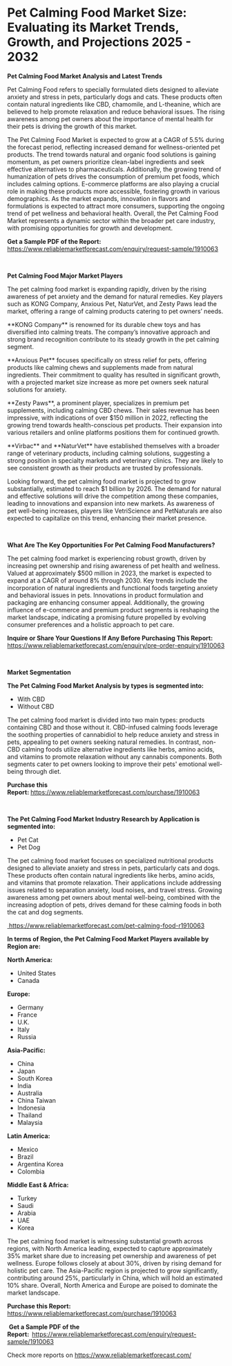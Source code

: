 <p><h1>Pet Calming Food Market Size: Evaluating its Market Trends, Growth, and Projections 2025 - 2032</h1></p><p><strong>Pet Calming Food Market Analysis and Latest Trends</strong></p>
<p><p>Pet Calming Food refers to specially formulated diets designed to alleviate anxiety and stress in pets, particularly dogs and cats. These products often contain natural ingredients like CBD, chamomile, and L-theanine, which are believed to help promote relaxation and reduce behavioral issues. The rising awareness among pet owners about the importance of mental health for their pets is driving the growth of this market.</p><p>The Pet Calming Food Market is expected to grow at a CAGR of 5.5% during the forecast period, reflecting increased demand for wellness-oriented pet products. The trend towards natural and organic food solutions is gaining momentum, as pet owners prioritize clean-label ingredients and seek effective alternatives to pharmaceuticals. Additionally, the growing trend of humanization of pets drives the consumption of premium pet foods, which includes calming options. E-commerce platforms are also playing a crucial role in making these products more accessible, fostering growth in various demographics. As the market expands, innovation in flavors and formulations is expected to attract more consumers, supporting the ongoing trend of pet wellness and behavioral health. Overall, the Pet Calming Food Market represents a dynamic sector within the broader pet care industry, with promising opportunities for growth and development.</p></p>
<p><strong>Get a Sample PDF of the Report:&nbsp;</strong> <a href="https://www.reliablemarketforecast.com/enquiry/request-sample/1910063?utm_campaign=2853&utm_medium=2&utm_source=Github&utm_content=ia&utm_term=06042025&utm_id=pet-calming-food">https://www.reliablemarketforecast.com/enquiry/request-sample/1910063</a></p>
<p>&nbsp;</p>
<p><strong>Pet Calming Food Major Market Players</strong></p>
<p><p>The pet calming food market is expanding rapidly, driven by the rising awareness of pet anxiety and the demand for natural remedies. Key players such as KONG Company, Anxious Pet, NaturVet, and Zesty Paws lead the market, offering a range of calming products catering to pet owners’ needs.</p><p>**KONG Company** is renowned for its durable chew toys and has diversified into calming treats. The company’s innovative approach and strong brand recognition contribute to its steady growth in the pet calming segment.</p><p>**Anxious Pet** focuses specifically on stress relief for pets, offering products like calming chews and supplements made from natural ingredients. Their commitment to quality has resulted in significant growth, with a projected market size increase as more pet owners seek natural solutions for anxiety.</p><p>**Zesty Paws**, a prominent player, specializes in premium pet supplements, including calming CBD chews. Their sales revenue has been impressive, with indications of over $150 million in 2022, reflecting the growing trend towards health-conscious pet products. Their expansion into various retailers and online platforms positions them for continued growth.</p><p>**Virbac** and **NaturVet** have established themselves with a broader range of veterinary products, including calming solutions, suggesting a strong position in specialty markets and veterinary clinics. They are likely to see consistent growth as their products are trusted by professionals.</p><p>Looking forward, the pet calming food market is projected to grow substantially, estimated to reach $1 billion by 2026. The demand for natural and effective solutions will drive the competition among these companies, leading to innovations and expansion into new markets. As awareness of pet well-being increases, players like VetriScience and PetNaturals are also expected to capitalize on this trend, enhancing their market presence.</p></p>
<p>&nbsp;</p>
<p><strong>What Are The Key Opportunities For Pet Calming Food Manufacturers?</strong></p>
<p><p>The pet calming food market is experiencing robust growth, driven by increasing pet ownership and rising awareness of pet health and wellness. Valued at approximately $500 million in 2023, the market is expected to expand at a CAGR of around 8% through 2030. Key trends include the incorporation of natural ingredients and functional foods targeting anxiety and behavioral issues in pets. Innovations in product formulation and packaging are enhancing consumer appeal. Additionally, the growing influence of e-commerce and premium product segments is reshaping the market landscape, indicating a promising future propelled by evolving consumer preferences and a holistic approach to pet care.</p></p>
<p><strong>Inquire or Share Your Questions If Any Before Purchasing This Report:</strong> <a href="https://www.reliablemarketforecast.com/enquiry/pre-order-enquiry/1910063?utm_campaign=2853&utm_medium=2&utm_source=Github&utm_content=ia&utm_term=06042025&utm_id=pet-calming-food">https://www.reliablemarketforecast.com/enquiry/pre-order-enquiry/1910063</a></p>
<p>&nbsp;</p>
<p><strong>Market Segmentation</strong></p>
<p><strong>The Pet Calming Food Market Analysis by types is segmented into:</strong></p>
<p><ul><li>With CBD</li><li>Without CBD</li></ul></p>
<p><p>The pet calming food market is divided into two main types: products containing CBD and those without it. CBD-infused calming foods leverage the soothing properties of cannabidiol to help reduce anxiety and stress in pets, appealing to pet owners seeking natural remedies. In contrast, non-CBD calming foods utilize alternative ingredients like herbs, amino acids, and vitamins to promote relaxation without any cannabis components. Both segments cater to pet owners looking to improve their pets' emotional well-being through diet.</p></p>
<p><strong>Purchase this Report:&nbsp;</strong><a href="https://www.reliablemarketforecast.com/purchase/1910063?utm_campaign=2853&utm_medium=2&utm_source=Github&utm_content=ia&utm_term=06042025&utm_id=pet-calming-food">https://www.reliablemarketforecast.com/purchase/1910063</a></p>
<p>&nbsp;</p>
<p><strong>The Pet Calming Food Market Industry Research by Application is segmented into:</strong></p>
<p><ul><li>Pet Cat</li><li>Pet Dog</li></ul></p>
<p><p>The pet calming food market focuses on specialized nutritional products designed to alleviate anxiety and stress in pets, particularly cats and dogs. These products often contain natural ingredients like herbs, amino acids, and vitamins that promote relaxation. Their applications include addressing issues related to separation anxiety, loud noises, and travel stress. Growing awareness among pet owners about mental well-being, combined with the increasing adoption of pets, drives demand for these calming foods in both the cat and dog segments.</p></p>
<p><a href="https://www.reliablemarketforecast.com/pet-calming-food-r1910063?utm_campaign=2853&utm_medium=2&utm_source=Github&utm_content=ia&utm_term=06042025&utm_id=pet-calming-food">&nbsp;https://www.reliablemarketforecast.com/pet-calming-food-r1910063</a></p>
<p><strong>In terms of Region, the Pet Calming Food Market Players available by Region are:</strong></p>
<p>
    <p> <strong> North America: </strong>
        <ul>
            <li>United States</li>
            <li>Canada</li>
        </ul>
        </p> 
    <p> <strong> Europe: </strong>
        <ul>
            <li>Germany</li>
            <li>France</li>
            <li>U.K.</li>
            <li>Italy</li>
            <li>Russia</li>
        </ul>
        </p> 
    <p> <strong> Asia-Pacific: </strong>
        <ul>
            <li>China</li>
            <li>Japan</li>
            <li>South Korea</li>
            <li>India</li>
            <li>Australia</li>
            <li>China Taiwan</li>
            <li>Indonesia</li>
            <li>Thailand</li>
            <li>Malaysia</li>
        </ul>
        </p> 
    <p> <strong> Latin America: </strong>
        <ul>
            <li>Mexico</li>
            <li>Brazil</li>
            <li>Argentina Korea</li>
            <li>Colombia</li>
        </ul>
        </p> 
    <p> <strong> Middle East & Africa: </strong>
        <ul>
            <li>Turkey</li>
            <li>Saudi</li>
            <li>Arabia</li>
            <li>UAE</li>
            <li>Korea</li>
        </ul>
    </p>
    </p>
<p><p>The pet calming food market is witnessing substantial growth across regions, with North America leading, expected to capture approximately 35% market share due to increasing pet ownership and awareness of pet wellness. Europe follows closely at about 30%, driven by rising demand for holistic pet care. The Asia-Pacific region is projected to grow significantly, contributing around 25%, particularly in China, which will hold an estimated 10% share. Overall, North America and Europe are poised to dominate the market landscape.</p></p>
<p><strong>Purchase this Report: </strong><a href="https://www.reliablemarketforecast.com/purchase/1910063?utm_campaign=2853&utm_medium=2&utm_source=Github&utm_content=ia&utm_term=06042025&utm_id=pet-calming-food">https://www.reliablemarketforecast.com/purchase/1910063</a></p>
<p>&nbsp;<strong>Get a Sample PDF of the Report:&nbsp;&nbsp;</strong><a href="https://www.reliablemarketforecast.com/enquiry/request-sample/1910063?utm_campaign=2853&utm_medium=2&utm_source=Github&utm_content=ia&utm_term=06042025&utm_id=pet-calming-food">https://www.reliablemarketforecast.com/enquiry/request-sample/1910063</a></p>
<p><strong></strong></p>
<p>Check more reports on <a href="https://www.reliablemarketforecast.com/?utm_campaign=2853&utm_medium=2&utm_source=Github&utm_content=ia&utm_term=06042025&utm_id=pet-calming-food">https://www.reliablemarketforecast.com/</a></p>